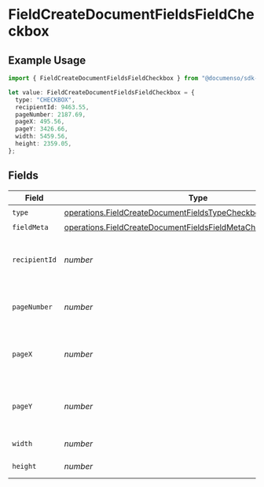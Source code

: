 # FieldCreateDocumentFieldsFieldCheckbox

## Example Usage

```typescript
import { FieldCreateDocumentFieldsFieldCheckbox } from "@documenso/sdk-typescript/models/operations";

let value: FieldCreateDocumentFieldsFieldCheckbox = {
  type: "CHECKBOX",
  recipientId: 9463.55,
  pageNumber: 2187.69,
  pageX: 495.56,
  pageY: 3426.66,
  width: 5459.56,
  height: 2359.05,
};
```

## Fields

| Field                                                                                                                                                | Type                                                                                                                                                 | Required                                                                                                                                             | Description                                                                                                                                          |
| ---------------------------------------------------------------------------------------------------------------------------------------------------- | ---------------------------------------------------------------------------------------------------------------------------------------------------- | ---------------------------------------------------------------------------------------------------------------------------------------------------- | ---------------------------------------------------------------------------------------------------------------------------------------------------- |
| `type`                                                                                                                                               | [operations.FieldCreateDocumentFieldsTypeCheckboxRequestBody1](../../models/operations/fieldcreatedocumentfieldstypecheckboxrequestbody1.md)         | :heavy_check_mark:                                                                                                                                   | N/A                                                                                                                                                  |
| `fieldMeta`                                                                                                                                          | [operations.FieldCreateDocumentFieldsFieldMetaCheckboxRequestBody](../../models/operations/fieldcreatedocumentfieldsfieldmetacheckboxrequestbody.md) | :heavy_minus_sign:                                                                                                                                   | N/A                                                                                                                                                  |
| `recipientId`                                                                                                                                        | *number*                                                                                                                                             | :heavy_check_mark:                                                                                                                                   | The ID of the recipient to create the field for.                                                                                                     |
| `pageNumber`                                                                                                                                         | *number*                                                                                                                                             | :heavy_check_mark:                                                                                                                                   | The page number the field will be on.                                                                                                                |
| `pageX`                                                                                                                                              | *number*                                                                                                                                             | :heavy_check_mark:                                                                                                                                   | The X coordinate of where the field will be placed.                                                                                                  |
| `pageY`                                                                                                                                              | *number*                                                                                                                                             | :heavy_check_mark:                                                                                                                                   | The Y coordinate of where the field will be placed.                                                                                                  |
| `width`                                                                                                                                              | *number*                                                                                                                                             | :heavy_check_mark:                                                                                                                                   | The width of the field.                                                                                                                              |
| `height`                                                                                                                                             | *number*                                                                                                                                             | :heavy_check_mark:                                                                                                                                   | The height of the field.                                                                                                                             |